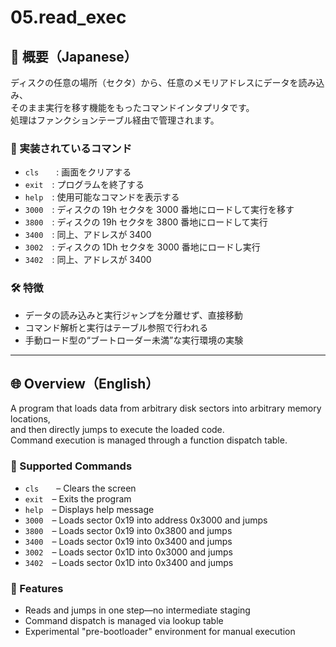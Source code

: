 # 05.read_exec

## 🗾 概要（Japanese）

ディスクの任意の場所（セクタ）から、任意のメモリアドレスにデータを読み込み、  
そのまま実行を移す機能をもったコマンドインタプリタです。  
処理はファンクションテーブル経由で管理されます。

### 📌 実装されているコマンド

- `cls`  : 画面をクリアする  
- `exit` : プログラムを終了する  
- `help` : 使用可能なコマンドを表示する  
- `3000` : ディスクの 19h セクタを 3000 番地にロードして実行を移す  
- `3800` : ディスクの 19h セクタを 3800 番地にロードして実行  
- `3400` : 同上、アドレスが 3400  
- `3002` : ディスクの 1Dh セクタを 3000 番地にロードし実行  
- `3402` : 同上、アドレスが 3400

### 🛠️ 特徴

- データの読み込みと実行ジャンプを分離せず、直接移動  
- コマンド解析と実行はテーブル参照で行われる  
- 手動ロード型の“ブートローダー未満”な実行環境の実験

---

## 🌐 Overview（English）

A program that loads data from arbitrary disk sectors into arbitrary memory locations,  
and then directly jumps to execute the loaded code.  
Command execution is managed through a function dispatch table.

### 🧪 Supported Commands

- `cls`  – Clears the screen  
- `exit` – Exits the program  
- `help` – Displays help message  
- `3000` – Loads sector 0x19 into address 0x3000 and jumps  
- `3800` – Loads sector 0x19 into 0x3800 and jumps  
- `3400` – Loads sector 0x19 into 0x3400 and jumps  
- `3002` – Loads sector 0x1D into 0x3000 and jumps  
- `3402` – Loads sector 0x1D into 0x3400 and jumps

### 🔧 Features

- Reads and jumps in one step—no intermediate staging  
- Command dispatch is managed via lookup table  
- Experimental "pre-bootloader" environment for manual execution
